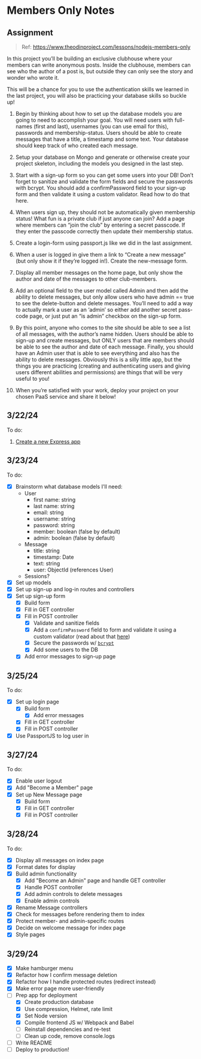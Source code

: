 # Members Only Notes

## Assignment
> Ref: https://www.theodinproject.com/lessons/nodejs-members-only

In this project you’ll be building an exclusive clubhouse where your members can write anonymous posts. Inside the clubhouse, members can see who the author of a post is, but outside they can only see the story and wonder who wrote it.

This will be a chance for you to use the authentication skills we learned in the last project, you will also be practicing your database skills so buckle up!

1. Begin by thinking about how to set up the database models you are going to need to accomplish your goal. You will need users with full-names (first and last), usernames (you can use email for this), passwords and membership-status. Users should be able to create messages that have a title, a timestamp and some text. Your database should keep track of who created each message.

1. Setup your database on Mongo and generate or otherwise create your project skeleton, including the models you designed in the last step.

1. Start with a sign-up form so you can get some users into your DB! Don’t forget to sanitize and validate the form fields and secure the passwords with bcrypt. You should add a confirmPassword field to your sign-up form and then validate it using a custom validator. Read how to do that here.

1. When users sign up, they should not be automatically given membership status! What fun is a private club if just anyone can join? Add a page where members can “join the club” by entering a secret passcode. If they enter the passcode correctly then update their membership status.

1. Create a login-form using passport.js like we did in the last assignment.

1. When a user is logged in give them a link to “Create a new message” (but only show it if they’re logged in!). Create the new-message form.

1. Display all member messages on the home page, but only show the author and date of the messages to other club-members.

1. Add an optional field to the user model called Admin and then add the ability to delete messages, but only allow users who have admin == true to see the delete-button and delete messages. You’ll need to add a way to actually mark a user as an ‘admin’ so either add another secret pass-code page, or just put an “is admin” checkbox on the sign-up form.

1. By this point, anyone who comes to the site should be able to see a list of all messages, with the author’s name hidden. Users should be able to sign-up and create messages, but ONLY users that are members should be able to see the author and date of each message. Finally, you should have an Admin user that is able to see everything and also has the ability to delete messages. Obviously this is a silly little app, but the things you are practicing (creating and authenticating users and giving users different abilities and permissions) are things that will be very useful to you!

1. When you’re satisfied with your work, deploy your project on your chosen PaaS service and share it below!

## 3/22/24

To do:
1. [Create a new Express app]("https://developer.mozilla.org/en-US/docs/Learn/Server-side/Express_Nodejs/Tutorial_local_library_website")

## 3/23/24

To do:
- [x] Brainstorm what database models I'll need:
  - User
    - first name: string
    - last name: string
    - email: string
    - username: string
    - password: string
    - member: boolean (false by default)
    - admin: boolean (false by default)
  - Message
    - title: string
    - timestamp: Date
    - text: string
    - user: ObjectId (references User)
  - Sessions?
- [x] Set up models
- [x] Set up sign-up and log-in routes and controllers
- [x] Set up sign-up form
  - [x] Build form
  - [x] Fill in GET controller
  - [x] Fill in POST controller
    - [x] Validate and sanitize fields
    - [x] Add a `confirmPassword` field to form and validate it using a custom validator (read about that [here](https://express-validator.github.io/docs/guides/customizing/))
    - [x] Secure the passwords w/ [`bcrypt`](https://www.npmjs.com/package/bcryptjs)
    - [x] Add some users to the DB
  - [x] Add error messages to sign-up page

## 3/25/24

To do:
- [x] Set up login page
  - [x] Build form
    - [x] Add error messages
  - [x] Fill in GET controller
  - [x] Fill in POST controller
- [x] Use PassportJS to log user in

## 3/27/24

To do:
- [x] Enable user logout
- [x] Add "Become a Member" page
- [x] Set up New Message page
  - [x] Build form
  - [x] Fill in GET controller
  - [x] Fill in POST controller

## 3/28/24

To do:
- [x] Display all messages on index page
- [x] Format dates for display
- [x] Build admin functionality
  - [x] Add "Become an Admin" page and handle GET controller
  - [x] Handle POST controller
  - [x] Add admin controls to delete messages
  - [x] Enable admin controls
- [x] Rename Message controllers
- [x] Check for messages before rendering them to index
- [x] Protect member- and admin-specific routes
- [x] Decide on welcome message for index page
- [x] Style pages

## 3/29/24

- [x] Make hamburger menu
- [x] Refactor how I confirm message deletion
- [x] Refactor how I handle protected routes (redirect instead)
- [x] Make error page more user-friendly
- [ ] Prep app for deployment
  - [x] Create production database
  - [x] Use compression, Helmet, rate limit
  - [x] Set Node version
  - [x] Compile frontend JS w/ Webpack and Babel
  - [ ] Reinstall dependencies and re-test
  - [ ] Clean up code, remove console.logs
- [ ] Write README
- [ ] Deploy to production!
